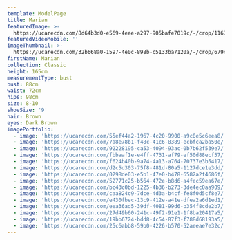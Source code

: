 ```yaml
---
template: ModelPage
title: Marian
featuredImage: >-
  https://ucarecdn.com/8d64b3d0-e569-4eee-a297-905bafe7019c/-/crop/1167x653/0,50/-/preview/
featuredVideoMobile: ''
imageThumbnail: >-
  https://ucarecdn.com/32b668a0-1597-4e0c-898b-c5133ba7120a/-/crop/679x925/12,0/-/preview/
firstName: Marian
collection: Classic
height: 165cm
measurementType: bust
bust: 88cm
waist: 72cm
hips: 98cm
size: 8-10
shoeSize: '9'
hair: Brown
eyes: Dark Brown
imagePortfolio:
  - image: 'https://ucarecdn.com/55ef44a2-1967-4c20-9900-a9c0e5c6eea8/'
  - image: 'https://ucarecdn.com/7a8e78b1-f48c-41c6-8389-ecbfca2ba50e/'
  - image: 'https://ucarecdn.com/92228195-ca53-4094-93ac-0b7b62f539e7/'
  - image: 'https://ucarecdn.com/fbbaaf1e-e4ff-4731-af79-ef50d88ecf57/'
  - image: 'https://ucarecdn.com/f624b40b-9a74-4a13-a764-70737e3b5417/'
  - image: 'https://ucarecdn.com/d2c5d303-75f8-481d-80a5-1127dce1e3dd/'
  - image: 'https://ucarecdn.com/0298de03-e5b1-47e0-b478-6582a2f4686f/'
  - image: 'https://ucarecdn.com/52771c25-b564-472e-b8d6-a4fec59ea67e/'
  - image: 'https://ucarecdn.com/bc43c0bd-1225-4b36-b273-3de4ec0aa909/'
  - image: 'https://ucarecdn.com/caa824c9-7dce-4d3a-b4cf-fe8f0d5cf8e7/'
  - image: 'https://ucarecdn.com/e430fbec-13c9-412e-a41e-dfea2a6d1ed1/'
  - image: 'https://ucarecdn.com/eea36ad5-39df-4081-99d6-b354f8cde2b7/'
  - image: 'https://ucarecdn.com/27d49b60-241c-49f2-91e1-1f8ba20417a5/'
  - image: 'https://ucarecdn.com/19bb6724-bdd8-4c54-87f3-f788d68193a5/'
  - image: 'https://ucarecdn.com/25c6abb8-59b0-4226-b570-52aeeae7e32c/'
---
```


